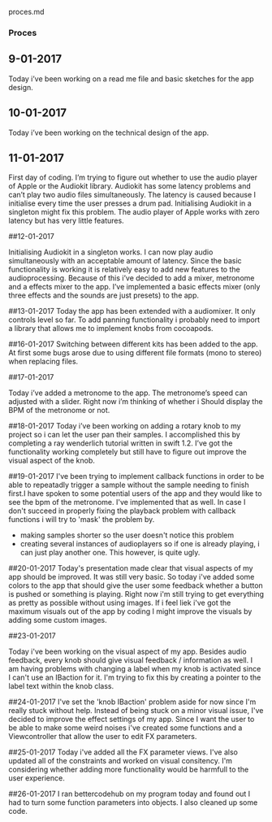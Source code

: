 proces.md
### Proces

## 9-01-2017
Today i’ve been working on a read me file and basic sketches for the app design.

## 10-01-2017
Today i’ve been working on the technical design of the app. 

## 11-01-2017
First day of coding. I’m trying to figure out whether to use the audio player of Apple or the Audiokit library. Audiokit has some latency problems and can’t play two audio files simultaneously. The latency is caused because I initialise every time the user presses a drum pad. Initialising Audiokit in a singleton might fix this problem. The audio player of Apple works with zero latency but has very little features.

##12-01-2017

Initialising Audiokit in a singleton works. I can now play audio simultaneously with an acceptable amount of latency. Since the basic functionality is working it is relatively easy to add new features to the audioprocessing. Because of this i’ve decided to add a mixer, metronome and a effects mixer to the app. I’ve implemented a basic effects mixer (only three effects and the sounds are just presets) to the app. 

##13-01-2017
Today the app has been extended with a audiomixer. It only controls level so far. To add panning functionality i probably need to import a library that allows me to implement knobs from cocoapods. 

##16-01-2017
Switching between different kits has been added to the app. At first some bugs arose due to using different file formats (mono to stereo) when replacing files. 

##17-01-2017

Today i’ve added a metronome to the app. The metronome’s speed can adjusted with a slider. Right now i’m thinking of whether i Should display the BPM of the metronome or not. 

##18-01-2017
Today i’ve been  working on adding a rotary knob to my project so i can let the user pan their samples. I accomplished this by completing a ray wenderlich tutorial written in swift 1.2. I’ve got the functionality working completely but still have to figure out improve the visual aspect of the knob.  

##19-01-2017
I've been trying to implement callback functions in order to be able to repeatadly trigger a sample without the sample needing to finish first.I  have spoken to some potential users of the app and they would like to see the bpm of the metronome. I've implemented that as well. In case I don't succeed in properly fixing the playback problem with callback functions i will try to 'mask' the problem by. 
- making samples shorter so the user doesn't notice this problem
- creating several instances of audioplayers so if one is already playing, i can just play another one. This however, is quite ugly.

##20-01-2017
Today's presentation made clear that visual aspects of my app should be improved. It was still very basic. So today i've added some colors to the app that should give the user some feedback whether a button is pushed or something is playing. Right now i'm still trying to get everything as pretty as possible without using images. If i feel liek i've got the maximum visuals out of the app by coding I might improve the visuals by adding some custom images. 

##23-01-2017

Today i've been working on the visual aspect of my app. Besides audio feedback, every knob should give visual feedback / information as well. I am having problems with changing a label when my knob is activated since I can't use an IBaction for it. I'm trying to fix this by creating a pointer to the label text within the knob class. 

##24-01-2017
I've set the 'knob IBaction' problem aside for now since I'm really stuck without help. Instead of being stuck on a minor visual issue, I've decided to improve the effect settings of my app. Since I want the user to be able to make some weird noises i've created some functions and a Viewcontroller that allow the user to edit FX parameters.

##25-01-2017
Today i've added all the FX parameter views. I've also updated all of the constraints and worked on visual consitency. I'm considering whether adding more functionality would be harmfull to the user experience.

##26-01-2017
I ran bettercodehub on my program today and found out I had to turn some function parameters into objects. I also cleaned up some code.



